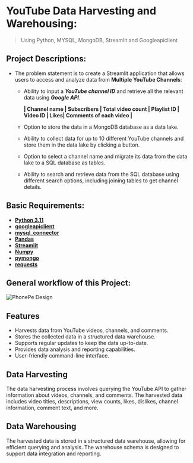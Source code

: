 # YouTube Data Harvesting and Warehousing:
  > Using Python, MYSQL, MongoDB, Streamlit and Googleapiclient


## Project Descriptions:

- The problem statement is to create a Streamlit application that allows users to access and analyze data from __Multiple YouTube Channels__:
   
   - Ability to input a _**YouTube channel ID**_ and retrieve all the relevant data using _**Google API**_.
  
        __| Channel name | Subscribers | Total video count | Playlist ID | Video ID | Likes| Comments of each video |__
     
   - Option to store the data in a MongoDB database as a data lake.
   - Ability to collect data for up to 10 different YouTube channels and store them in the data lake by clicking a button.
   - Option to select a channel name and migrate its data from the data lake to a SQL database as tables.
   - Ability to search and retrieve data from the SQL database using different search options, including joining tables to get channel details.

 ## Basic Requirements:

- __[Python 3.11](https://www.google.com/search?q=docs.python.org)__
- __[googleapiclient](https://www.google.com/search?q=googleapiclient+python)__ 
- __[mysql_connector](https://www.google.com/search?q=mysql+connector)__ 
- __[Pandas](https://www.google.com/search?q=python+pandas)__
- __[Streamlit](https://www.google.com/search?q=python+streamlit)__
- __[Numpy](https://www.google.com/search?q=numpy)__ 
- __[pymongo](https://www.google.com/search?q=pymongo)__
- __[requests](https://www.google.com/search?q=requests)__

## General workflow of this Project:
![PhonePe Design]([https://github.com/Ariharanjaiganesh/Guvi--Projects/blob/main/Youtube%20Data%20harvesting%20and%20warehousing/work%20flow%20image.png](https://github.com/Ariharanjaiganesh/Youtube-Data-Harvesting-and-Warehousing/blob/main/work%20flow%20image.png))


## Features

- Harvests data from YouTube videos, channels, and comments.
- Stores the collected data in a structured data warehouse.
- Supports regular updates to keep the data up-to-date.
- Provides data analysis and reporting capabilities.
- User-friendly command-line interface.


## Data Harvesting
The data harvesting process involves querying the YouTube API to gather information about videos, channels, and comments. The harvested data includes video titles, descriptions, view counts, likes, dislikes, channel information, comment text, and more.

## Data Warehousing
The harvested data is stored in a structured data warehouse, allowing for efficient querying and analysis. The warehouse schema is designed to support data integration and reporting.
